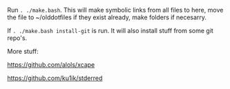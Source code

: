 Run `. ./make.bash`. This will make symbolic links from all files to here, 
move the file to ~/olddotfiles if they exist already, make folders if necesarry.

If `. ./make.bash install-git` is run. It will also install stuff from some 
git repo's. 

More stuff:

https://github.com/alols/xcape

https://github.com/ku1ik/stderred
